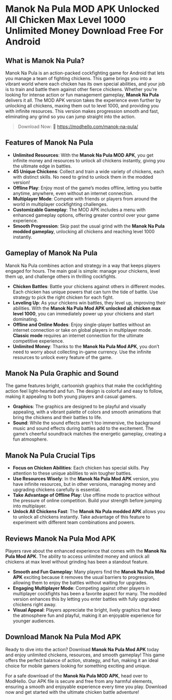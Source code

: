 # Manok Na Pula MOD APK Unlocked All Chicken Max Level 1000 Unlimited Money Download Free For Android

## What is Manok Na Pula?

Manok Na Pula is an action-packed cockfighting game for Android that lets you manage a team of fighting chickens. This game brings you into a vibrant world where each chicken has its own special abilities, and your job is to train and battle them against other fierce chickens. Whether you’re looking for intense action or fun management gameplay, **Manok Na Pula** delivers it all. The MOD APK version takes the experience even further by unlocking all chickens, maxing them out to level 1000, and providing you with infinite resources. This version makes progression smooth and fast, eliminating any grind so you can jump straight into the action.

>Download Now: 👏 https://modhello.com/manok-na-pula/

## Features of Manok Na Pula

- **Unlimited Resources**: With the **Manok Na Pula MOD APK**, you get infinite money and resources to unlock all chickens instantly, giving you the ultimate edge in battles.
- **45 Unique Chickens**: Collect and train a wide variety of chickens, each with distinct skills. No need to grind to unlock them in the modded version!
- **Offline Play**: Enjoy most of the game’s modes offline, letting you battle anytime, anywhere, even without an internet connection.
- **Multiplayer Mode**: Compete with friends or players from around the world in multiplayer cockfighting challenges.
- **Customizable Gameplay**: The MOD APK includes a menu with enhanced gameplay options, offering greater control over your game experience.
- **Smooth Progression**: Skip past the usual grind with the **Manok Na Pula modded gameplay**, unlocking all chickens and reaching level 1000 instantly.

## Gameplay of Manok Na Pula

Manok Na Pula combines action and strategy in a way that keeps players engaged for hours. The main goal is simple: manage your chickens, level them up, and challenge others in thrilling cockfights.

- **Chicken Battles**: Battle your chickens against others in different modes. Each chicken has unique powers that can turn the tide of battle. Use strategy to pick the right chicken for each fight.
- **Leveling Up**: As your chickens win battles, they level up, improving their abilities. With the **Manok Na Pula Mod APK unlocked all chicken max level 1000**, you can immediately power up your chickens and start dominating.
- **Offline and Online Modes**: Enjoy single-player battles without an internet connection or take on global players in multiplayer mode. **Classic mode** requires an internet connection for the ultimate competitive experience.
- **Unlimited Money**: Thanks to the **Manok Na Pula Mod APK**, you don’t need to worry about collecting in-game currency. Use the infinite resources to unlock every feature of the game.

## Manok Na Pula Graphic and Sound

The game features bright, cartoonish graphics that make the cockfighting action feel light-hearted and fun. The design is colorful and easy to follow, making it appealing to both young players and casual gamers. 

- **Graphics**: The graphics are designed to be playful and visually appealing, with a vibrant palette of colors and smooth animations that bring the chickens and their battles to life.
- **Sound**: While the sound effects aren't too immersive, the background music and sound effects during battles add to the excitement. The game’s cheerful soundtrack matches the energetic gameplay, creating a fun atmosphere.

## Manok Na Pula Crucial Tips

- **Focus on Chicken Abilities**: Each chicken has special skills. Pay attention to these unique abilities to win tougher battles.
- **Use Resources Wisely**: In the **Manok Na Pula Mod APK** version, you have infinite resources, but in other versions, managing money and upgrading chickens carefully is essential.
- **Take Advantage of Offline Play**: Use offline mode to practice without the pressure of online competition. Build your strength before jumping into multiplayer.
- **Unlock All Chickens Fast**: The **Manok Na Pula modded APK** allows you to unlock all chickens instantly. Take advantage of this feature to experiment with different team combinations and powers.

## Reviews Manok Na Pula Mod APK

Players rave about the enhanced experience that comes with the **Manok Na Pula Mod APK**. The ability to access unlimited money and unlock all chickens at max level without grinding has been a standout feature. 

- **Smooth and Fun Gameplay**: Many players find the **Manok Na Pula Mod APK** exciting because it removes the usual barriers to progression, allowing them to enjoy the battles without waiting for upgrades.
- **Engaging Multiplayer Mode**: Competing against other players in multiplayer cockfights has been a favorite aspect for many. The modded version enhances this by letting you enter battles with fully upgraded chickens right away.
- **Visual Appeal**: Players appreciate the bright, lively graphics that keep the atmosphere fun and playful, making it an enjoyable experience for younger audiences.

## Download Manok Na Pula Mod APK

Ready to dive into the action? Download **Manok Na Pula Mod APK** today and enjoy unlimited chickens, resources, and smooth gameplay! This game offers the perfect balance of action, strategy, and fun, making it an ideal choice for mobile gamers looking for something exciting and unique. 

For a safe download of the **Manok Na Pula MOD APK**, head over to ModHello. Our APK file is secure and free from any harmful elements, ensuring a smooth and enjoyable experience every time you play. Download now and get started with the ultimate chicken battle adventure!
